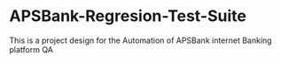 # APSBank-Regresion-Test-Suite
This is a project design for the Automation of APSBank internet Banking platform QA
